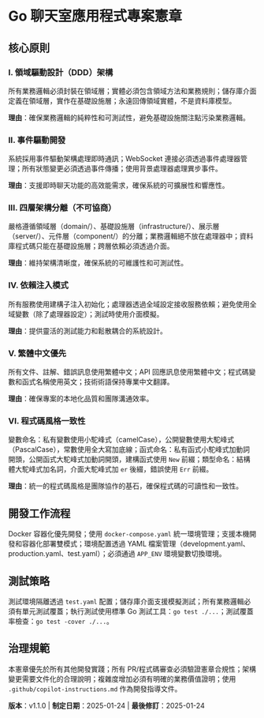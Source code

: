 <!--
版本變更：v1.0.0 → v1.1.0
修改原則：無
新增原則：
- VI. 程式碼風格一致性（命名規範）
新增章節：無
修改章節：無
模板狀態：
✅ .specify/templates/plan-template.md 已檢查
✅ .specify/templates/spec-template.md 已檢查  
✅ .specify/templates/tasks-template.md 已檢查
⚠ CODE_STYLE.md 需同步新原則
✅ .specify/templates/plan-template.md 已更新版本參考
後續待辦：確保 CODE_STYLE.md 與憲章原則保持一致
-->

# Go 聊天室應用程式專案憲章

## 核心原則

### I. 領域驅動設計（DDD）架構

所有業務邏輯必須封裝在領域層；實體必須包含領域方法和業務規則；儲存庫介面定義在領域層，實作在基礎設施層；永遠回傳領域實體，不是資料庫模型。

**理由**：確保業務邏輯的純粹性和可測試性，避免基礎設施關注點污染業務邏輯。

### II. 事件驅動開發

系統採用事件驅動架構處理即時通訊；WebSocket 連接必須透過事件處理器管理；所有狀態變更必須透過事件傳播；使用背景處理器處理異步事件。

**理由**：支援即時聊天功能的高效能需求，確保系統的可擴展性和響應性。

### III. 四層架構分離（不可協商）

嚴格遵循領域層（domain/）、基礎設施層（infrastructure/）、展示層（server/）、元件層（component/）的分離；業務邏輯絕不放在處理器中；資料庫程式碼只能在基礎設施層；跨層依賴必須透過介面。

**理由**：維持架構清晰度，確保系統的可維護性和可測試性。

### IV. 依賴注入模式

所有服務使用建構子注入初始化；處理器透過全域設定接收服務依賴；避免使用全域變數（除了處理器設定）；測試時使用介面模擬。

**理由**：提供靈活的測試能力和鬆散耦合的系統設計。

### V. 繁體中文優先

所有文件、註解、錯誤訊息使用繁體中文；API 回應訊息使用繁體中文；程式碼變數和函式名稱使用英文；技術術語保持專業中文翻譯。

**理由**：確保專案的本地化品質和團隊溝通效率。

### VI. 程式碼風格一致性

變數命名：私有變數使用小駝峰式（camelCase），公開變數使用大駝峰式（PascalCase），常數使用全大寫加底線；函式命名：私有函式小駝峰式加動詞開頭，公開函式大駝峰式加動詞開頭，建構函式使用 `New` 前綴；類型命名：結構體大駝峰式加名詞，介面大駝峰式加 `er` 後綴，錯誤使用 `Err` 前綴。

**理由**：統一的程式碼風格是團隊協作的基石，確保程式碼的可讀性和一致性。

## 開發工作流程

Docker 容器化優先開發；使用 `docker-compose.yaml` 統一環境管理；支援本機開發和容器化部署雙模式；環境配置透過 YAML 檔案管理（development.yaml、production.yaml、test.yaml）；必須通過 `APP_ENV` 環境變數切換環境。

## 測試策略

測試環境隔離透過 `test.yaml` 配置；儲存庫介面支援模擬測試；所有業務邏輯必須有單元測試覆蓋；執行測試使用標準 Go 測試工具：`go test ./...`；測試覆蓋率檢查：`go test -cover ./...`。

## 治理規範

本憲章優先於所有其他開發實踐；所有 PR/程式碼審查必須驗證憲章合規性；架構變更需要文件化的合理說明；複雜度增加必須有明確的業務價值證明；使用 `.github/copilot-instructions.md` 作為開發指導文件。

**版本**：v1.1.0 | **制定日期**：2025-01-24 | **最後修訂**：2025-01-24
